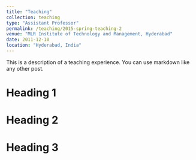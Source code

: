 ```yaml
---
title: "Teaching"
collection: teaching
type: "Assistant Professor"
permalink: /teaching/2015-spring-teaching-2
venue: "MLR Institute of Technology and Management, Hyderabad"
date: 2011-12-10
location: "Hyderabad, India"
---
```


This is a description of a teaching experience. You can use markdown like any other post.

Heading 1
======

Heading 2
======

Heading 3
======
